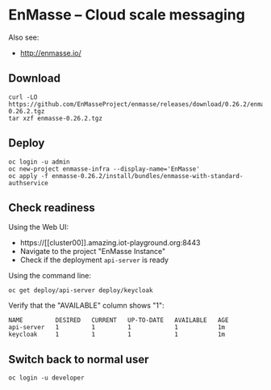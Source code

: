 # EnMasse – Cloud scale messaging

Also see:

  * http://enmasse.io/

## Download

    curl -LO https://github.com/EnMasseProject/enmasse/releases/download/0.26.2/enmasse-0.26.2.tgz
    tar xzf enmasse-0.26.2.tgz

## Deploy

    oc login -u admin
    oc new-project enmasse-infra --display-name='EnMasse'
    oc apply -f enmasse-0.26.2/install/bundles/enmasse-with-standard-authservice

## Check readiness

Using the Web UI:

  * https://[[cluster00]].amazing.iot-playground.org:8443
  * Navigate to the project "EnMasse Instance"
  * Check if the deployment `api-server` is ready

Using the command line:

    oc get deploy/api-server deploy/keycloak

Verify that the "AVAILABLE" column shows "1":

    NAME         DESIRED   CURRENT   UP-TO-DATE   AVAILABLE   AGE
    api-server   1         1         1            1           1m
    keycloak     1         1         1            1           1m

## Switch back to normal user

    oc login -u developer
